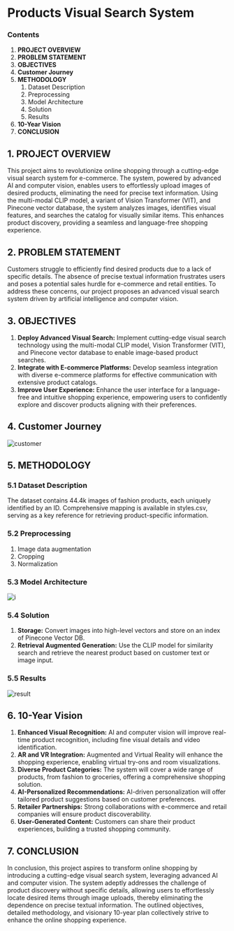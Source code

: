 # Products Visual Search System

### Contents

1. **PROJECT OVERVIEW**
2. **PROBLEM STATEMENT**
3. **OBJECTIVES**
4. **Customer Journey**
5. **METHODOLOGY**
   1. Dataset Description
   2. Preprocessing
   3. Model Architecture
   4. Solution
   5. Results
6. **10-Year Vision**
7. **CONCLUSION**

## 1. PROJECT OVERVIEW

This project aims to revolutionize online shopping through a cutting-edge visual search system for e-commerce. The system, powered by advanced AI and computer vision, enables users to effortlessly upload images of desired products, eliminating the need for precise text information. Using the multi-modal CLIP model, a variant of Vision Transformer (VIT), and Pinecone vector database, the system analyzes images, identifies visual features, and searches the catalog for visually similar items. This enhances product discovery, providing a seamless and language-free shopping experience.

## 2. PROBLEM STATEMENT

Customers struggle to efficiently find desired products due to a lack of specific details. The absence of precise textual information frustrates users and poses a potential sales hurdle for e-commerce and retail entities. To address these concerns, our project proposes an advanced visual search system driven by artificial intelligence and computer vision.

## 3. OBJECTIVES

1. **Deploy Advanced Visual Search:** Implement cutting-edge visual search technology using the multi-modal CLIP model, Vision Transformer (VIT), and Pinecone vector database to enable image-based product searches.
2. **Integrate with E-commerce Platforms:** Develop seamless integration with diverse e-commerce platforms for effective communication with extensive product catalogs.
3. **Improve User Experience:** Enhance the user interface for a language-free and intuitive shopping experience, empowering users to confidently explore and discover products aligning with their preferences.

## 4. Customer Journey

![customer](https://github.com/Lohit20/Products-Visual-Search-System/assets/122743521/9a57b2e1-3f7d-4585-b3c2-d3626cb85a68)


## 5. METHODOLOGY

### 5.1 Dataset Description

The dataset contains 44.4k images of fashion products, each uniquely identified by an ID. Comprehensive mapping is available in styles.csv, serving as a key reference for retrieving product-specific information.

### 5.2 Preprocessing

1. Image data augmentation
2. Cropping
3. Normalization

### 5.3 Model Architecture

![i](https://github.com/Lohit20/Products-Visual-Search-System/assets/122743521/d55d9cf3-e669-4d5c-b37c-69c6ba21679b)


### 5.4 Solution

1. **Storage:** Convert images into high-level vectors and store on an index of Pinecone Vector DB.
2. **Retrieval Augmented Generation:** Use the CLIP model for similarity search and retrieve the nearest product based on customer text or image input.

### 5.5 Results

![result](https://github.com/Lohit20/Products-Visual-Search-System/assets/122743521/e0fa568d-c738-499c-a1be-f0ae1d23ff24)

## 6. 10-Year Vision

1. **Enhanced Visual Recognition:** AI and computer vision will improve real-time product recognition, including fine visual details and video identification.
2. **AR and VR Integration:** Augmented and Virtual Reality will enhance the shopping experience, enabling virtual try-ons and room visualizations.
3. **Diverse Product Categories:** The system will cover a wide range of products, from fashion to groceries, offering a comprehensive shopping solution.
4. **AI-Personalized Recommendations:** AI-driven personalization will offer tailored product suggestions based on customer preferences.
5. **Retailer Partnerships:** Strong collaborations with e-commerce and retail companies will ensure product discoverability.
6. **User-Generated Content:** Customers can share their product experiences, building a trusted shopping community.

## 7. CONCLUSION

In conclusion, this project aspires to transform online shopping by introducing a cutting-edge visual search system, leveraging advanced AI and computer vision. The system adeptly addresses the challenge of product discovery without specific details, allowing users to effortlessly locate desired items through image uploads, thereby eliminating the dependence on precise textual information. The outlined objectives, detailed methodology, and visionary 10-year plan collectively strive to enhance the online shopping experience.


